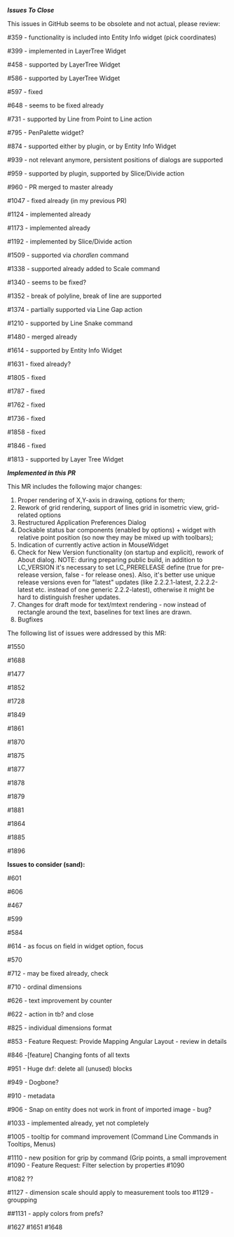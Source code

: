 ***Issues To Close***

This issues in GitHub seems to be obsolete and not actual, please review:

#359 - functionality is included into Entity Info widget (pick coordinates)

#399 - implemented in LayerTree Widget

#458 - supported by LayerTree Widget

#586 - supported by LayerTree Widget

#597 - fixed

#648 - seems to be fixed already

#731 - supported by Line from Point to Line action

#795 - PenPalette widget? 

#874 - supported either by plugin, or by Entity Info Widget

#939 - not relevant anymore, persistent positions of dialogs are supported

#959 - supported by plugin, supported by Slice/Divide action

#960 - PR merged to master already

#1047 - fixed already (in my previous PR)

#1124 - implemented already

#1173 - implemented already

#1192 - implemented by Slice/Divide action

#1509 - supported via *chordlen* command 

#1338 - supported already added to Scale command

#1340 - seems to be fixed? 

#1352 - break of polyline, break of line are supported 

#1374 - partially supported via Line Gap action  

#1210 - supported by Line Snake command

#1480 - merged already

#1614 - supported by Entity Info Widget

#1631 - fixed already?

#1805 - fixed

#1787 - fixed

#1762 - fixed

#1736 - fixed

#1858 - fixed

#1846 - fixed

#1813 - supported by Layer Tree Widget

***Implemented in this PR***

This MR includes the following major changes: 

1) Proper rendering of X,Y-axis in drawing, options for them;
2) Rework of grid rendering, support of lines grid in isometric view, grid-related options  
3) Restructured Application Preferences Dialog
4) Dockable status bar components (enabled by options) + widget with relative point position (so now they may be mixed up with toolbars);
5) Indication of currently active action in MouseWidget
6) Check for New Version functionality (on startup and explicit), rework of About dialog. NOTE: during preparing public build, in addition to LC_VERSION it's necessary to set LC_PRERELEASE define (true for pre-release version, false - for release ones). Also, it's better use unique release versions even for "latest" updates (like 2.2.2.1-latest, 2.2.2.2-latest etc. instead of one generic 2.2.2-latest), otherwise it might be hard to distinguish fresher updates. 
7) Changes for draft mode for text/mtext rendering - now instead of rectangle around the text, baselines for text lines are drawn.  
8) Bugfixes

The following list of issues were addressed by this MR:

#1550

#1688

#1477

#1852

#1728

#1849

#1861

#1870

#1875

#1877

#1878

#1879

#1881

#1864

#1885

#1896


**Issues to consider (sand):**

#601

#606

#467 

#599

#584

#614 - as focus on field in widget option, focus

#570

#712 - may be fixed already, check

#710 - ordinal dimensions

#626 - text improvement by counter

#622 - action in tb? and close

#825 - individual dimensions format

#853 - Feature Request: Provide Mapping Angular Layout - review in details

#846  -[feature] Changing fonts of all texts

#951 - Huge dxf: delete all (unused) blocks 

#949 - Dogbone?

#910 - metadata

#906 - Snap on entity does not work in front of imported image - bug?

#1033 - implemented already, yet not completely

#1005 - tooltip for command improvement (Command Line Commands in Tooltips, Menus)

#1110 - new position for grip by command (Grip points, a small improvement
#1090 - Feature Request: Filter selection by properties #1090

#1082 ??

#1127 - dimension scale should apply to measurement tools too
#1129 - groupping

##1131 - apply colors from prefs? 

#1627
#1651
#1648
